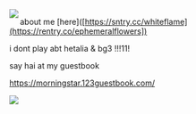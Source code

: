 <img align="left" src="https://i.imgur.com/Ve0kaEc.png">





about me [here]([https://sntry.cc/whiteflame](https://rentry.co/ephemeralflowers])

i dont play abt hetalia & bg3 !!!11!

say hai at my guestbook

https://morningstar.123guestbook.com/

![](https://i.imgur.com/fJeAtKR.jpg)
